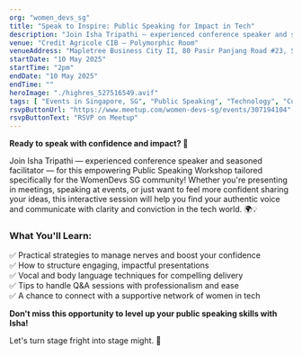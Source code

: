 ```yaml
---
org: "women_devs_sg"
title: "Speak to Inspire: Public Speaking for Impact in Tech"
description: "Join Isha Tripathi — experienced conference speaker and seasoned facilitator — for this empowering Public Speaking Workshop tailored specifically for the WomenDevs SG community!"
venue: "Credit Agricole CIB – Polymorphic Room"
venueAddress: "Mapletree Business City II, 80 Pasir Panjang Road #23, Singapore"
startDate: "10 May 2025"
startTime: "2pm"
endDate: "10 May 2025"
endTime: ""
heroImage: "./highres_527516549.avif"
tags: [ "Events in Singapore, SG", "Public Speaking", "Technology", "Confidence and Self-Esteem", "Women in Technology", "Facilitation" ]
rsvpButtonUrl: "https://www.meetup.com/women-devs-sg/events/307194104"
rsvpButtonText: "RSVP on Meetup"
---
```


**Ready to speak with confidence and impact? 🎤**

Join Isha Tripathi — experienced conference speaker and seasoned facilitator — for this empowering Public Speaking Workshop tailored specifically for the WomenDevs SG community!
Whether you're presenting in meetings, speaking at events, or just want to feel more confident sharing your ideas, this interactive session will help you find your authentic voice and communicate with clarity and conviction in the tech world. 🌍💡

### What You'll Learn:

✅ Practical strategies to manage nerves and boost your confidence<br/>
✅ How to structure engaging, impactful presentations<br/>
✅ Vocal and body language techniques for compelling delivery<br/>
✅ Tips to handle Q&A sessions with professionalism and ease<br/>
✅ A chance to connect with a supportive network of women in tech<br/>

**Don't miss this opportunity to level up your public speaking skills with Isha!**

Let's turn stage fright into stage might. 🎯